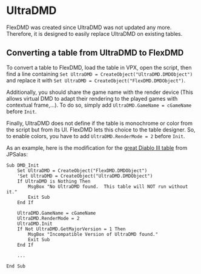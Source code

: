 # UltraDMD

FlexDMD was created since UltraDMD was not updated any more. Therefore, it is designed to easily replace UltraDMD on existing tables.

## Converting a table from UltraDMD to FlexDMD

To convert a table to FlexDMD, load the table in VPX, open the script, then find a line containing `Set UltraDMD = CreateObject("UltraDMD.DMDObject")` and replace it with `Set UltraDMD = CreateObject("FlexDMD.DMDObject")`.

Additionally, you should share the game name with the render device (This allows virtual DMD to adapt their rendering to the played games with contextual frame,...). To do so, simply add `UltraDMD.GameName = cGameName` before `Init`.

Finally, UltraDMD does not define if the table is monochrome or color from the script but from its UI. FlexDMD lets this choice to the table designer. So, to enable colors, you have to add `UltraDMD.RenderMode = 2` before `Init`.

As an example, here is the modification for the [great Diablo III table](https://www.vpforums.org/index.php?app=downloads&showfile=12750) from JPSalas:
```VBScript
Sub DMD_Init
    Set UltraDMD = CreateObject("FlexDMD.DMDObject")
    'Set UltraDMD = CreateObject("UltraDMD.DMDObject")
    If UltraDMD is Nothing Then
        MsgBox "No UltraDMD found.  This table will NOT run without it."
        Exit Sub
    End If

    UltraDMD.GameName = cGameName
    UltraDMD.RenderMode = 2
    UltraDMD.Init
    If Not UltraDMD.GetMajorVersion = 1 Then
        MsgBox "Incompatible Version of UltraDMD found."
        Exit Sub
    End If
	
    ...
	
End Sub
```
